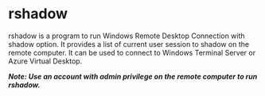 # rshadow
rshadow is a program to run Windows Remote Desktop Connection with shadow option. 
It provides a list of current user session to shadow on the remote computer. It can be used to connect to Windows Terminal Server or Azure Virtual Desktop. 

***Note: Use an account with admin privilege on the remote computer to run rshadow.***


